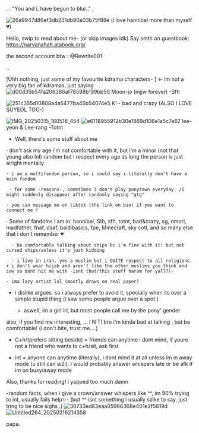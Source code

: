 
  
.    : "You and i, have begun to blur.." ,
  
![26a9947d86ef3db231db90a03b75f88e](https://github.com/user-attachments/assets/625d2777-fbc1-4e80-90fa-3d68e97989e0)
(i love hannibal more than myself💔)



Hello, swip to read about me- (or skip images idk)
 Say smth on guestbook: https://narvanahah.atabook.org/

the second account btw : @Rewrite001

..



[Uhh nothing, just some of my favourite kdrama characters- ]  <- im not a very big fan of kdramas, just saying
![d00d35b54fa206386af78598b199bb50](https://github.com/user-attachments/assets/12bb8d5e-3f49-45b8-947c-a9b83c06ce16)
Moon-jo (mjjw forever) -Sfh

![251c355d10808a4a5477ba45b54074e5](https://github.com/user-attachments/assets/90618ac3-2a00-4fef-8a11-a587207efe65)
K! - bad and crazy (ALSO I LOVE SUYEOL TOO-)

![IMG_20250315_160518_454](https://github.com/user-attachments/assets/f86c3408-0ef5-44af-a9c9-a03028b63f50)
![e6118955912b30e1869d106e1a5c7e67](https://github.com/user-attachments/assets/10160b26-3d7d-464e-b071-e32405bd7093)
lee-yeon & Lee-rang  -Totnt

  * Well, there's some stuff about me

  · don't ask my age i'm not comfortable with it, but i'm a minor (not that young also lol) random but i respect every age as long the person is just alright mentally

    · i am a multifandom person, so i could say i literally don't have a main fandom
    
     · for some -reasons-, sometimes i don't play ponytown everyday. /i might suddenly disappear after randomly saying "gtg"
    
    · you can message me on tiktok (the link on bio) if you want to connect me !
    
  · Some of fandoms i am in: hannibal, Sth, sfh, totnt, bad&crazy, sg, omori, madfather, fnaf, dsaf, baldibasics, fpe,
      Minecraft, sky cotl, and so many else that i don't remember 💔

      · be comfortable talking about ships bc i'm fine with it! but not cursed ships/unless it's just kidding 

      · i live in iran. yes a muslim but i QUITE respect to all religions. + i don't wear hijab and aren't like the other muslims you think and saw so dont hit me with -isnt that/this stuff haram for yall?!-

    · ima lazy artist lol (mostly draws on real paper)
    
- i dislike argues. so i always prefer to avoid it, specially when its over a simple stupid thing (i saw some people argue over a spot.)

  - aswell, im a girl irl, but most people call me by the pony' gender

 also, if you find me interesting, ... I N T! bro i'm kinda bad at talking 
   , but be comfortable! (i don't bite, trust me....)

  - C+h/(prefers sitting beside) = friends can anytime i dont mind, if youre not a friend who wants to c+h/sit, ask first

  - int = anyone can anytime (literally), i dont mind it at all unless im in away mode (u still can w2i). i would probably answer whispers late or be afk if im on busy/away mode

 Also, thanks for reading! i yapped too much damn


-random facts, when i give a crown/answer whispers like ^^, im 90% trying to int, usually fails help✨- (but ^^ isnt something i usually s\like to say, just tring to be nice sighs .)
 ![30733ed83eaa05966368e401e2f5819d](https://github.com/user-attachments/assets/f49d8e40-826e-4998-9ece-89add1225029)
![Untitled264_20250216214358](https://github.com/user-attachments/assets/49542903-702d-4d99-be39-138ec61f433d)

   papa.
